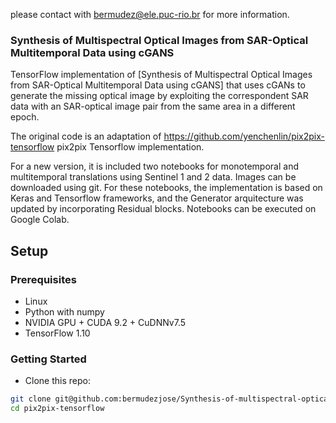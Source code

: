 please contact with bermudez@ele.puc-rio.br for more information.

### Synthesis of Multispectral Optical Images from SAR-Optical Multitemporal Data using cGANS

TensorFlow implementation of [Synthesis of Multispectral Optical Images from SAR-Optical Multitemporal Data using cGANS] that uses cGANs to generate the missing optical image by exploiting the correspondent SAR data with an SAR-optical image pair from the same area in a different epoch.

The original code is an adaptation of https://github.com/yenchenlin/pix2pix-tensorflow pix2pix Tensorflow implementation.

For a new version, it is included two notebooks for monotemporal and multitemporal translations using Sentinel 1 and 2 data. Images can be downloaded using git. For these notebooks, the implementation is based on Keras and Tensorflow frameworks, and the Generator arquitecture was updated by incorporating Residual blocks. Notebooks can be executed on Google Colab.

## Setup

### Prerequisites
- Linux
- Python with numpy
- NVIDIA GPU + CUDA 9.2 + CuDNNv7.5
- TensorFlow 1.10

### Getting Started
- Clone this repo:
```bash
git clone git@github.com:bermudezjose/Synthesis-of-multispectral-optical-images-from-SAR-optical-multi-temporal-data-using-cGANS.git
cd pix2pix-tensorflow
